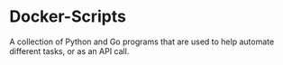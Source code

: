 # Docker-Scripts
A collection of Python and Go programs that are used to help automate different tasks, or as an API call.

